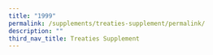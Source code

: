 ```yaml
---
title: "1999"
permalink: /supplements/treaties-supplement/permalink/
description: ""
third_nav_title: Treaties Supplement
---
```

